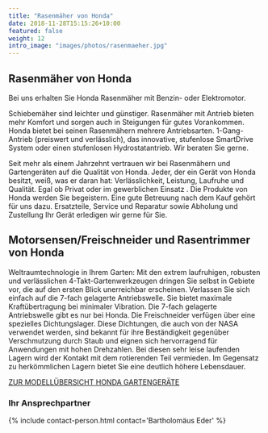 ```yaml
---
title: "Rasenmäher von Honda"
date: 2018-11-28T15:15:26+10:00
featured: false
weight: 12
intro_image: "images/photos/rasenmaeher.jpg"
---
```


## Rasenmäher von Honda

Bei uns erhalten Sie Honda Rasenmäher mit Benzin- oder Elektromotor.

Schiebemäher sind leichter und günstiger. Rasenmäher mit Antrieb bieten mehr Komfort und sorgen auch in Steigungen für gutes Vorankommen. Honda bietet bei seinen Rasenmähern mehrere Antriebsarten. 1-Gang-Antrieb (preiswert und verlässlich), das innovative, stufenlose SmartDrive System oder einen stufenlosen Hydrostatantrieb. Wir beraten Sie gerne.

Seit mehr als einem Jahrzehnt vertrauen wir bei Rasenmähern und Gartengeräten auf die Qualität von Honda. Jeder, der ein Gerät von Honda besitzt, weiß, was er daran hat: Verlässlichkeit, Leistung, Laufruhe und Qualität. Egal ob Privat oder im gewerblichen Einsatz . Die Produkte von Honda werden Sie begeistern. Eine gute Betreuung nach dem Kauf gehört für uns dazu. Ersatzteile, Service und Reparatur sowie Abholung und Zustellung Ihr Gerät erledigen wir gerne für Sie.

## Motorsensen/Freischneider und Rasentrimmer von Honda

Weltraumtechnologie in Ihrem Garten: Mit den extrem laufruhigen, robusten und verlässlichen 4-Takt-Gartenwerkzeugen dringen Sie selbst in Gebiete vor, die auf den ersten Blick unerreichbar erscheinen. Verlassen Sie sich einfach auf die 7-fach gelagerte Antriebswelle. Sie bietet maximale Kraftübertragung bei minimaler Vibration. Die 7-fach gelagerte Antriebswelle gibt es nur bei Honda. Die Freischneider verfügen über eine spezielles Dichtungslager. Diese Dichtungen, die auch von der NASA verwendet werden, sind bekannt für ihre Beständigkeit gegenüber Verschmutzung durch Staub und eignen sich hervorragend für Anwendungen mit hohen Drehzahlen. Bei diesen sehr leise laufenden Lagern wird der Kontakt mit dem rotierenden Teil vermieden. Im Gegensatz zu herkömmlichen Lagern bietet Sie eine deutlich höhere Lebensdauer.

[ZUR MODELLÜBERSICHT HONDA GARTENGERÄTE](https://www.honda.at/lawn-and-garden.html)

### Ihr Ansprechpartner
{% include contact-person.html contact='Bartholomäus Eder' %}